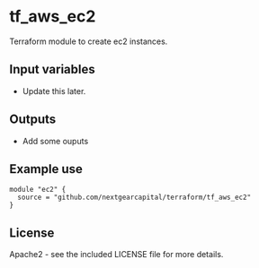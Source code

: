 tf_aws_ec2
=================

Terraform module to create ec2 instances.

## Input variables

  * Update this later.

## Outputs

  * Add some ouputs

## Example use

    module "ec2" {
      source = "github.com/nextgearcapital/terraform/tf_aws_ec2"
    }

## License

Apache2 - see the included LICENSE file for more details.

